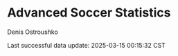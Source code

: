# Advanced Soccer Statistics
Denis Ostroushko

<!-- gfm -->

Last successful data update: 2025-03-15 00:15:32 CST
